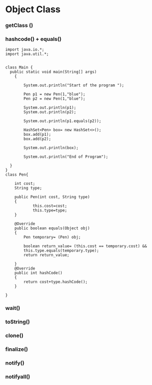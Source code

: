 # Object Class

### getClass \(\)



### hashcode\(\) + equals\(\)

```text
import java.io.*;
import java.util.*;


class Main {
  public static void main(String[] args) 
	{

		System.out.println("Start of the program ");

		Pen p1 = new Pen(1,"blue");
		Pen p2 = new Pen(1,"blue");

		System.out.println(p1);
		System.out.println(p2);

		System.out.println(p1.equals(p2));

		HashSet<Pen> box= new HashSet<>();
		box.add(p1);
		box.add(p2);
		
		System.out.println(box);

		System.out.println("End of Program");
		
  }
}
class Pen{

	int cost;
	String type;

	public Pen(int cost, String type)
	{
			this.cost=cost;
			this.type=type;
	}

	@Override
	public boolean equals(Object obj)
	{
		Pen temporary= (Pen) obj;

		boolean return_value= (this.cost == temporary.cost) &&
		this.type.equals(temporary.type);
		return return_value;

	}
	@Override
	public int hashCode()
	{
		return cost+type.hashCode();
	}

}
```

### wait\(\)



### toString\(\)



### clone\(\)



### 



### finalize\(\)



### notify\(\)



### notifyall\(\)







